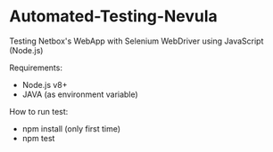 # Automated-Testing-Nevula

Testing Netbox's WebApp with Selenium WebDriver using JavaScript (Node.js)

Requirements:
- Node.js v8+
- JAVA (as environment variable)

How to run test:
- npm install (only first time)
- npm test
